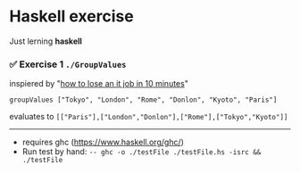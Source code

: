 # Haskell exercise
Just lerning **haskell**

### ✅ Exercise 1 `./GroupValues`

inspiered by "[how to lose an it job in 10 minutes](https://hackernoon.com/how-to-lose-an-it-job-in-10-minutes-3d63213c8370)"

`groupValues ["Tokyo", "London", "Rome", "Donlon", "Kyoto", "Paris"]`

evaluates to  `[["Paris"],["London","Donlon"],["Rome"],["Tokyo","Kyoto"]]`

___
* requires ghc (https://www.haskell.org/ghc/)
* Run test by hand: `-- ghc -o ./testFile ./testFile.hs -isrc && ./testFile`